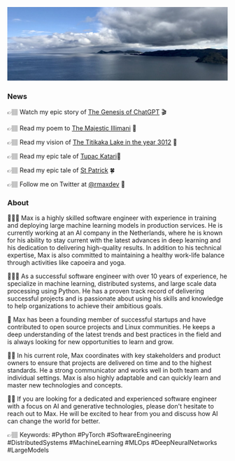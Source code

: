 ![Sun Island](banner.jpeg)

### News 

👉🏽 Watch my epic story of [The Genesis of ChatGPT](https://youtu.be/32QqY2PQYC0) 🎬

👉🏽 Read my poem to [The Majestic Illimani](https://www.linkedin.com/posts/rmaxespinoza_in-the-land-of-jallalla-illimani-stands-activity-7052293570426232832-ZaD8) 🗻

👉🏽 Read my vision of [The Titikaka Lake in the year 3012](https://www.linkedin.com/posts/rmaxespinoza_culture-andes-titikaka-activity-7042849758809337856-Xny8) 🔮

👉🏽 Read my epic tale of [Tupac Katari](https://www.linkedin.com/posts/rmaxespinoza_colonialism-aymara-rebellion-activity-7043353414788882432-HyrX)🗿

👉🏽 Read my epic tale of [St Patrick](https://www.linkedin.com/posts/rmaxespinoza_late-fourth-century-britannia-activity-7042832519573975041-pAnT) 🍀

👉🏽 Follow me on Twitter at [@rmaxdev](https://twitter.com/rmaxdev) 🐥

<!--
**rmax/rmax** is a ✨ _special_ ✨ repository because its `README.md` (this file) appears on your GitHub profile.

Here are some ideas to get you started:
-->

<!--
- 🔭 I’m currently working as software engineer in machine learning systems.
- 👯 I’m looking to collaborate on python/ml projects.
- 🤔 I’m looking for help with maintaining [scrapy-redis](https://github.com/rmax/scrapy-redis).
- 📫 How to reach me: hey (at) rmax.io.
- 😄 Pronouns: he/him.
- ⚡ Fun fact: I have a mention on the wikipedia.
-->

### About

🙋🏽‍♂️ Max is a highly skilled software engineer with experience in training and deploying large machine learning models in production services. He is currently working at an AI company in the Netherlands, where he is known for his ability to stay current with the latest advances in deep learning and his dedication to delivering high-quality results. In addition to his technical expertise, Max is also committed to maintaining a healthy work-life balance through activities like capoeira and yoga.

👨🏽‍💻 As a successful software engineer with over 10 years of experience, he specialize in machine learning, distributed systems, and large scale data processing using Python. He has a proven track record of delivering successful projects and is passionate about using his skills and knowledge to help organizations to achieve their ambitious goals.

🚀 Max has been a founding member of successful startups and have contributed to open source projects and Linux communities. He keeps a deep understanding of the latest trends and best practices in the field and is always looking for new opportunities to learn and grow.

💪🏽 In his current role, Max coordinates with key stakeholders and product owners to ensure that projects are delivered on time and to the highest standards. He a strong communicator and works well in both team and individual settings. Max is also highly adaptable and can quickly learn and master new technologies and concepts.

🙌🏽 If you are looking for a dedicated and experienced software engineer with a focus on AI and generative technologies, please don't hesitate to reach out to Max. He will be excited to hear from you and discuss how AI can change the world for better.

👉🏽 Keywords: #Python #PyTorch #SoftwareEngineering #DistributedSystems #MachineLearning #MLOps #DeepNeuralNetworks #LargeModels
